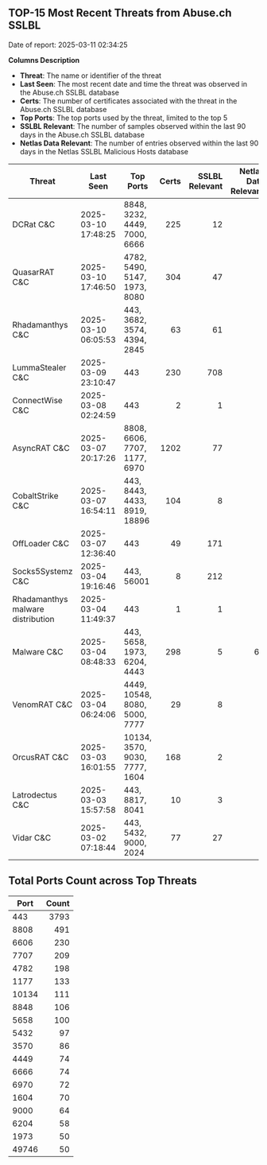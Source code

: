## TOP-15 Most Recent Threats from Abuse.ch SSLBL
Date of report: 2025-03-11 02:34:25

**Columns Description**
- **Threat**: The name or identifier of the threat
- **Last Seen**: The most recent date and time the threat was observed in the Abuse.ch SSLBL database
- **Certs**: The number of certificates associated with the threat in the Abuse.ch SSLBL database
- **Top Ports**: The top ports used by the threat, limited to the top 5
- **SSLBL Relevant**: The number of samples observed within the last 90 days in the Abuse.ch SSLBL database
- **Netlas Data Relevant**: The number of entries observed within the last 90 days in the Netlas SSLBL Malicious Hosts database



| Threat                     | Last Seen           | Top Ports          | Certs        | SSLBL Relevant   | Netlas Data Relevant  |
|----------------------------|---------------------|--------------------|-------------:|-----------------:|----------------------:|
| DCRat C&C                  | 2025-03-10 17:48:25 | 8848, 3232, 4449, 7000, 6666 | 225 | 12 | 0 |
| QuasarRAT C&C              | 2025-03-10 17:46:50 | 4782, 5490, 5147, 1973, 8080 | 304 | 47 | 0 |
| Rhadamanthys C&C           | 2025-03-10 06:05:53 | 443, 3682, 3574, 4394, 2845 | 63 | 61 | 0 |
| LummaStealer C&C           | 2025-03-09 23:10:47 | 443 | 230 | 708 | 0 |
| ConnectWise C&C            | 2025-03-08 02:24:59 | 443 | 2 | 1 | 0 |
| AsyncRAT C&C               | 2025-03-07 20:17:26 | 8808, 6606, 7707, 1177, 6970 | 1202 | 77 | 0 |
| CobaltStrike C&C           | 2025-03-07 16:54:11 | 443, 8443, 4433, 8919, 18896 | 104 | 8 | 5 |
| OffLoader C&C              | 2025-03-07 12:36:40 | 443 | 49 | 171 | 1 |
| Socks5Systemz C&C          | 2025-03-04 19:16:46 | 443, 56001 | 8 | 212 | 6 |
| Rhadamanthys malware distribution | 2025-03-04 11:49:37 | 443 | 1 | 1 | 0 |
| Malware C&C                | 2025-03-04 08:48:33 | 443, 5658, 1973, 6204, 4443 | 298 | 5 | 64 |
| VenomRAT C&C               | 2025-03-04 06:24:06 | 4449, 10548, 8080, 5000, 7777 | 29 | 8 | 0 |
| OrcusRAT C&C               | 2025-03-03 16:01:55 | 10134, 3570, 9030, 7777, 1604 | 168 | 2 | 0 |
| Latrodectus C&C            | 2025-03-03 15:57:58 | 443, 8817, 8041 | 10 | 3 | 0 |
| Vidar C&C                  | 2025-03-02 07:18:44 | 443, 5432, 9000, 2024 | 77 | 27 | 5 |

## Total Ports Count across Top Threats
| Port       | Count      |
|------------|-----------:|
| 443 | 3793 |
| 8808 | 491 |
| 6606 | 230 |
| 7707 | 209 |
| 4782 | 198 |
| 1177 | 133 |
| 10134 | 111 |
| 8848 | 106 |
| 5658 | 100 |
| 5432 | 97 |
| 3570 | 86 |
| 4449 | 74 |
| 6666 | 74 |
| 6970 | 72 |
| 1604 | 70 |
| 9000 | 64 |
| 6204 | 58 |
| 1973 | 50 |
| 49746 | 50 |